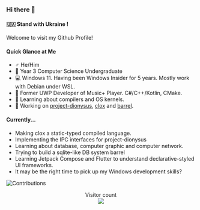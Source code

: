 ### Hi there 👋

#### 🇺🇦 **Stand with Ukraine !**

Welcome to visit my Github Profile!

#### Quick Glance at Me

- ♂️ He/Him
- 🏫 Year 3 Computer Science Undergraduate
- 💻 Windows 11. Having been Windows Insider for 5 years. Mostly work with Debian under WSL.
- 💓 Former UWP Developer of Music+ Player. C#/C++/Kotlin, CMake.
- 🌱 Learning about compilers and OS kernels.
- 🔭 Working on [project-dionysus](https://github.com/SmartPolarBear/project-dionysus), [clox](https://github.com/SmartPolarBear/clox) and [barrel](https://github.com/SmartPolarBear/barrel).  

#### Currently...
- Making clox a static-typed compiled language.
- Implementing the IPC interfaces for project-dionysus
- Learning about database, computer graphic and computer network.
- Trying to build a sqlite-like DB system barrel
- Learning Jetpack Compose and Flutter to understand declarative-styled UI frameworks.
- It may be the right time to pick up my Windows development skills? 



![Contributions](https://github-readme-stats.vercel.app/api?username=SmartPolarBear&theme=tokyonight&show_icons=true)

<p align="center"> 
  Visitor count<br>
  <img src="https://profile-counter.glitch.me/daweedkob/count.svg" />
</p>


<!--
**SmartPolarBear/SmartPolarBear** is a ✨ _special_ ✨ repository because its `README.md` (this file) appears on your GitHub profile.

Here are some ideas to get you started:

- 🔭 I’m currently working on ...
- 🌱 I’m currently learning ...
- 👯 I’m looking to collaborate on ...
- 🤔 I’m looking for help with ...
- 💬 Ask me about ...
- 📫 How to reach me: ...
- 😄 Pronouns: ...
- ⚡ Fun fact: ...
-->
